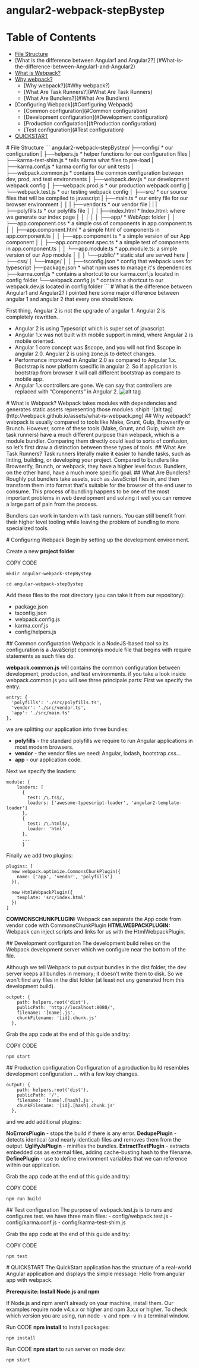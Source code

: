 # angular2-webpack-stepBystep

# Table of Contents
* [File Structure](#file-structure)
* [What is the difference between Angular1 and Angular2?] (#What-is-the-difference-between-Angular1-and-Angular2)
* [What is Webpack?](#What-is-Webpack)
* [Why webpack?](#Why-webpack)
     * [Why webpack?](#Why webpack?)
     * [What Are Task Runners?](#What Are Task Runners)
     * [What Are Bundlers?](#What Are Bundlers)
* [Configuring Webpack](#Configuring Webpack)
     * [Common configuration](#Common configuration)
     * [Development configuration](#Development configuration)
     * [Production configuration](#Production configuration)
     * [Test configuration](#Test configuration)
* [QUICKSTART](#QUICKSTART)

<a name="file-structure"/>
# File Structure
```
angular2-webpack-stepBystep/
 ├──config/                    * our configuration
 |   ├──helpers.js             * helper functions for our configuration files
 |   ├──karma-test-shim.js     * tells Karma what files to pre-load
 |   ├──karma.conf.js          * karma config for our unit tests
 |   ├──webpack.common.js      * contains the common configuration between dev, prod, and test environments
 │   ├──webpack.dev.js         * our development webpack config
 │   ├──webpack.prod.js        * our production webpack config
 │   └──webpack.test.js        * our testing webpack config
 │
 ├──src/                       * our source files that will be compiled to javascript
 |   ├──main.ts        * our entry file for our browser environment
 │   │
 |   ├──vendor.ts      * our vendor file
 |   |
 |   ├──polyfills.ts           * our polyfills file
 │   │
 |   ├──index.html             * Index.html: where we generate our index page
 │   │
 │   │
 │   ├──app/                       * WebApp: folder
 │   │   ├──app.component.css      * a simple css of components in app.component.ts
 │   │   ├──app.component.html     * a simple html of components in app.component.ts
 │   │   ├──app.component.ts       * a simple version of our App component
 │   │   ├──app.component.spec.ts  * a simple test of components in app.component.ts
 │   │   └──app.module.ts          * app.module.ts: a simple version of our App module
 │   │
 │   └──public/                * static stuf are served here
 │       ├──css/              
 │       └──image/  
 │
 │
 ├──tsconfig.json              * config that webpack uses for typescript
 ├──package.json               * what npm uses to manage it's dependencies
 ├──karma.conf.js              * contains a shortcut to our karma.conf.js located in config folder
 └──webpack.config.js          * contains a shortcut to our webpack.dev.js located in config folder
```
<a name="What-is-the-difference-between-Angular1-and-Angular2"/>
# What is the difference between Angular1 and Angular2?
I pointed here some major difference between angular 1 and angular 2 that every one should know.

First thing, Angular 2 is not the upgrade of angular 1. Angular 2 is completely rewritten.
- Angular 2 is using Typescript which is super set of javascript.
- Angular 1.x was not built with mobile support in mind, where Angular 2 is mobile oriented.
- Angular 1 core concept was $scope, and you will not find $scope in angular 2.0. Angular 2 is using zone.js to detect changes.
- Performance improved in Angular 2.0 as compared to Angular 1.x. Bootstrap is now platform specific in angular 2. So if application is bootstrap from browser it will call different bootstrap as compare to mobile app.
- Angular 1.x controllers are gone. We can say that controllers are replaced with “Components” in Angular 2.
![alt tag](https://qph.ec.quoracdn.net/main-qimg-c9beed549d710c65b99fe8799ef5123f?convert_to_webp=true)

<a name="What-is-Webpack"/>
# What is Webpack?
Webpack takes modules with dependencies and generates static assets representing those modules :shipit:
![alt tag](http://webpack.github.io/assets/what-is-webpack.png)

<a name="Why-webpack"/>
## Why webpack?
webpack is usually compared to tools like Make, Grunt, Gulp, Browserify or Brunch. However, some of these tools (Make, Grunt, and Gulp, which are task runners) have a much different purpose than webpack, which is a module bundler. Comparing them directly could lead to sorts of confusion, so let’s first draw a distinction between these types of tools.

<a name="What-Are-Task-Runners"/>
## What Are Task Runners?
Task runners literally make it easier to handle tasks, such as linting, building, or developing your project. Compared to bundlers like Browserify, Brunch, or webpack, they have a higher level focus. Bundlers, on the other hand, have a much more specific goal.

<a name="What-Are-Bundlers"/>
## What Are Bundlers?
Roughly put bundlers take assets, such as JavaScript files in, and then transform them into format that's suitable for the browser of the end user to consume. This process of bundling happens to be one of the most important problems in web development and solving it well you can remove a large part of pain from the process.

Bundlers can work in tandem with task runners. You can still benefit from their higher level tooling while leaving the problem of bundling to more specialized tools.

<a name="Configuring-Webpack"/>
# Configuring Webpack
Begin by setting up the development environment.

Create a new **project folder**

COPY CODE
```
mkdir angular-webpack-stepBystep
``` 
``` 
cd angular-webpack-stepBystep
```
Add these files to the root directory (you can take it from our repository):
- package.json
- tsconfig.json
- webpack.config.js
- karma.conf.js
- config/helpers.js

<a name="Common-configuration"/>
## Common configuration
Webpack is a NodeJS-based tool so its configuration is a JavaScript commonjs module file that begins with require statements as such files do.

**webpack.common.js** will contains the common configuration between development, production, and test environments.
if you take a look inside webpack.common.js you will see three principale parts:
First we specify the entry:
```
entry: {
  'polyfills': './src/polyfills.ts',
  'vendor': './src/vendor.ts',
  'app': './src/main.ts'
},
```
we are splitting our application into three bundles:
- **polyfills** - the standard polyfills we require to run Angular applications in most modern browsers.
- **vendor** - the vendor files we need: Angular, lodash, bootstrap.css...
- **app** - our application code.

Next we specify the loaders:
```
module: {
    loaders: [
      {
        test: /\.ts$/,
        loaders: ['awesome-typescript-loader', 'angular2-template-loader']
      },
      {
        test: /\.html$/,
        loader: 'html'
      },
      ...
      }
```
Finally we add two plugins:
```
plugins: [
  new webpack.optimize.CommonsChunkPlugin({
    name: ['app', 'vendor', 'polyfills']
  }),

  new HtmlWebpackPlugin({
    template: 'src/index.html'
  })
]
```
**COMMONSCHUNKPLUGIN:**
Webpack can separate the App code from vendor code with CommonsChunkPlugin
**HTMLWEBPACKPLUGIN:**
Webpack can inject scripts and links for us with the HtmlWebpackPlugin.

<a name="Development-configuration"/>
## Development configuration
The development build relies on the Webpack development server which we configure near the bottom of the file.

Although we tell Webpack to put output bundles in the dist folder, the dev server keeps all bundles in memory; it doesn't write them to disk. So we won't find any files in the dist folder (at least not any generated from this development build).
```
output: {
    path: helpers.root('dist'),
    publicPath: 'http://localhost:8080/',
    filename: '[name].js',
    chunkFilename: '[id].chunk.js'
  },
```
Grab the app code at the end of this guide and try:

COPY CODE
```
npm start
```
<a name="Production-configuration"/>
## Production configuration
Configuration of a production build resembles development configuration ... with a few key changes.

```
output: {
    path: helpers.root('dist'),
    publicPath: '/',
    filename: '[name].[hash].js',
    chunkFilename: '[id].[hash].chunk.js'
  },
```
and we add additional plugins:

**NoErrorsPlugin** - stops the build if there is any error.
**DedupePlugin** - detects identical (and nearly identical) files and removes them from the output.
**UglifyJsPlugin** - minifies the bundles.
**ExtractTextPlugin** - extracts embedded css as external files, adding cache-busting hash to the filename.
**DefinePlugin** - use to define environment variables that we can reference within our application.

Grab the app code at the end of this guide and try:

COPY CODE
```
npm run build
```

<a name="Test-configuration"/>
## Test configuration
The purpose of webpack.test.js is to runs and configures test.
we have three main files:
- config/webpack.test.js
- config/karma.conf.js
- config/karma-test-shim.js

Grab the app code at the end of this guide and try:

COPY CODE
```
npm test
```
<a name="QUICKSTART"/>
# QUICKSTART
The QuickStart application has the structure of a real-world Angular application and displays the simple message: Hello from angular app with webpack.

**Prerequisite: Install Node.js and npm**

If Node.js and npm aren't already on your machine, install them. Our examples require node v4.x.x or higher and npm 3.x.x or higher. To check which version you are using, run node -v and npm -v in a terminal window.

Run CODE **npm install** to install packages:
```
npm install
```
Run CODE **npm start** to run server on mode dev:
```
npm start
```
